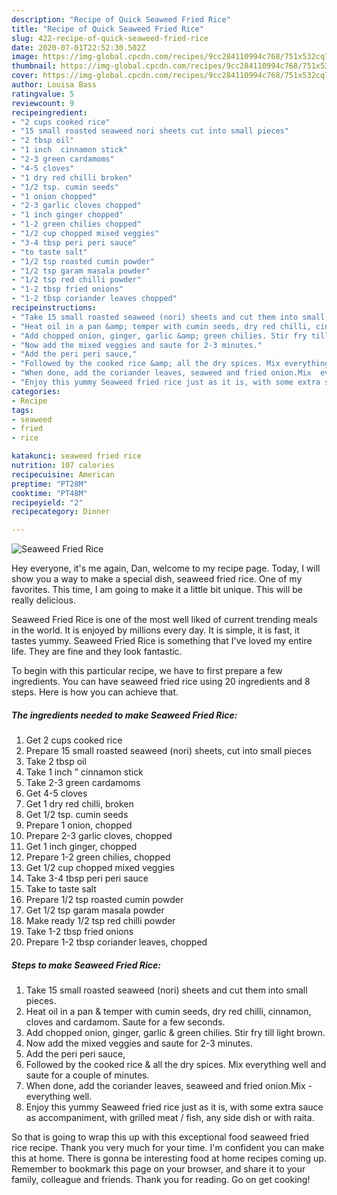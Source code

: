 ```yaml
---
description: "Recipe of Quick Seaweed Fried Rice"
title: "Recipe of Quick Seaweed Fried Rice"
slug: 422-recipe-of-quick-seaweed-fried-rice
date: 2020-07-01T22:52:30.502Z
image: https://img-global.cpcdn.com/recipes/9cc284110994c768/751x532cq70/seaweed-fried-rice-recipe-main-photo.jpg
thumbnail: https://img-global.cpcdn.com/recipes/9cc284110994c768/751x532cq70/seaweed-fried-rice-recipe-main-photo.jpg
cover: https://img-global.cpcdn.com/recipes/9cc284110994c768/751x532cq70/seaweed-fried-rice-recipe-main-photo.jpg
author: Louisa Bass
ratingvalue: 5
reviewcount: 9
recipeingredient:
- "2 cups cooked rice"
- "15 small roasted seaweed nori sheets cut into small pieces"
- "2 tbsp oil"
- "1 inch  cinnamon stick"
- "2-3 green cardamoms"
- "4-5 cloves"
- "1 dry red chilli broken"
- "1/2 tsp. cumin seeds"
- "1 onion chopped"
- "2-3 garlic cloves chopped"
- "1 inch ginger chopped"
- "1-2 green chilies chopped"
- "1/2 cup chopped mixed veggies"
- "3-4 tbsp peri peri sauce"
- "to taste salt"
- "1/2 tsp roasted cumin powder"
- "1/2 tsp garam masala powder"
- "1/2 tsp red chilli powder"
- "1-2 tbsp fried onions"
- "1-2 tbsp coriander leaves chopped"
recipeinstructions:
- "Take 15 small roasted seaweed (nori) sheets and cut them into small pieces."
- "Heat oil in a pan &amp; temper with cumin seeds, dry red chilli, cinnamon, cloves and cardamom. Saute for a few seconds."
- "Add chopped onion, ginger, garlic &amp; green chilies. Stir fry till light brown."
- "Now add the mixed veggies and saute for 2-3 minutes."
- "Add the peri peri sauce,"
- "Followed by the cooked rice &amp; all the dry spices. Mix everything well and saute for a couple of minutes."
- "When done, add the coriander leaves, seaweed and fried onion.Mix  everything well."
- "Enjoy this yummy Seaweed fried rice just as it is, with some extra sauce as accompaniment, with grilled meat / fish, any side dish or with raita."
categories:
- Recipe
tags:
- seaweed
- fried
- rice

katakunci: seaweed fried rice 
nutrition: 107 calories
recipecuisine: American
preptime: "PT28M"
cooktime: "PT48M"
recipeyield: "2"
recipecategory: Dinner

---
```



![Seaweed Fried Rice](https://img-global.cpcdn.com/recipes/9cc284110994c768/751x532cq70/seaweed-fried-rice-recipe-main-photo.jpg)

Hey everyone, it's me again, Dan, welcome to my recipe page. Today, I will show you a way to make a special dish, seaweed fried rice. One of my favorites. This time, I am going to make it a little bit unique. This will be really delicious.

Seaweed Fried Rice is one of the most well liked of current trending meals in the world. It is enjoyed by millions every day. It is simple, it is fast, it tastes yummy. Seaweed Fried Rice is something that I've loved my entire life. They are fine and they look fantastic.




To begin with this particular recipe, we have to first prepare a few ingredients. You can have seaweed fried rice using 20 ingredients and 8 steps. Here is how you can achieve that.

<!--inarticleads1-->

##### The ingredients needed to make Seaweed Fried Rice:

1. Get 2 cups cooked rice
1. Prepare 15 small roasted seaweed (nori) sheets, cut into small pieces
1. Take 2 tbsp oil
1. Take 1 inch &#34; cinnamon stick
1. Take 2-3 green cardamoms
1. Get 4-5 cloves
1. Get 1 dry red chilli, broken
1. Get 1/2 tsp. cumin seeds
1. Prepare 1 onion, chopped
1. Prepare 2-3 garlic cloves, chopped
1. Get 1 inch ginger, chopped
1. Prepare 1-2 green chilies, chopped
1. Get 1/2 cup chopped mixed veggies
1. Take 3-4 tbsp peri peri sauce
1. Take to taste salt
1. Prepare 1/2 tsp roasted cumin powder
1. Get 1/2 tsp garam masala powder
1. Make ready 1/2 tsp red chilli powder
1. Take 1-2 tbsp fried onions
1. Prepare 1-2 tbsp coriander leaves, chopped




<!--inarticleads2-->

##### Steps to make Seaweed Fried Rice:

1. Take 15 small roasted seaweed (nori) sheets and cut them into small pieces.
1. Heat oil in a pan &amp; temper with cumin seeds, dry red chilli, cinnamon, cloves and cardamom. Saute for a few seconds.
1. Add chopped onion, ginger, garlic &amp; green chilies. Stir fry till light brown.
1. Now add the mixed veggies and saute for 2-3 minutes.
1. Add the peri peri sauce,
1. Followed by the cooked rice &amp; all the dry spices. Mix everything well and saute for a couple of minutes.
1. When done, add the coriander leaves, seaweed and fried onion.Mix  - everything well.
1. Enjoy this yummy Seaweed fried rice just as it is, with some extra sauce as accompaniment, with grilled meat / fish, any side dish or with raita.




So that is going to wrap this up with this exceptional food seaweed fried rice recipe. Thank you very much for your time. I'm confident you can make this at home. There is gonna be interesting food at home recipes coming up. Remember to bookmark this page on your browser, and share it to your family, colleague and friends. Thank you for reading. Go on get cooking!
